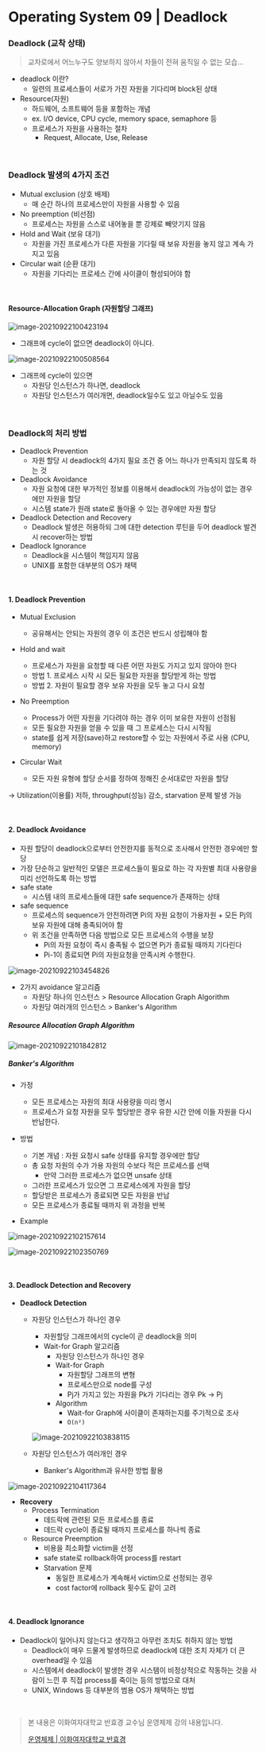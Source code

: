 # Operating System 09 | Deadlock

### Deadlock (교착 상태)

> 교차로에서 어느누구도 양보하지 않아서 차들이 전혀 움직일 수 없는 모습...

- deadlock 이란?
  - 일련의 프로세스들이 서로가 가진 자원을 기다리며 block된 상태
- Resource(자원)
  - 하드웨어, 소프트웨어 등을 포함하는 개념
  - ex. I/O device, CPU cycle, memory space, semaphore 등
  - 프로세스가 자원을 사용하는 절차
    - Request, Allocate, Use, Release

<br>

### Deadlock 발생의 4가지 조건

- Mutual exclusion (상호 배제)
  - 매 순간 하나의 프로세스만이 자원을 사용할 수 있음
- No preemption (비선점)
  - 프로세스는 자원을 스스로 내어놓을 뿐 강제로 빼앗기지 않음
- Hold and Wait (보유 대기)
  - 자원을 가진 프로세스가 다른 자원을 기다릴 때 보유 자원을 놓지 않고 계속 가지고 있음
- Circular wait (순환 대기)
  - 자원을 기다리는 프로세스 간에 사이클이 형성되어야 함

<br>

#### Resource-Allocation Graph (자원할당 그래프)

![image-20210922100423194](Operating_System_08_Process_Synchronization2.assets/image-20210922100423194.png)

- 그래프에 cycle이 없으면 deadlock이 아니다.

![image-20210922100508564](Operating_System_08_Process_Synchronization2.assets/image-20210922100508564.png)

- 그래프에 cycle이 있으면
  -  자원당 인스턴스가 하나면, deadlock
  - 자원당 인스턴스가 여러개면, deadlock일수도 있고 아닐수도 있음

<br>

### Deadlock의 처리 방법

- Deadlock Prevention
  - 자원 할당 시 deadlock의 4가지 필요 조건 중 어느 하나가 만족되지 않도록 하는 것
- Deadlock Avoidance
  - 자원 요청에 대한 부가적인 정보를 이용해서  deadlock의 가능성이 없는 경우에만 자원을 할당
  - 시스템 state가 원래 state로 돌아올 수 있는 경우에만 자원 할당
- Deadlock Detection and Recovery
  - Deadlock 발생은 허용하되 그에 대한 detection 루틴을 두어 deadlock 발견시 recover하는 방법
- Deadlock Ignorance
  - Deadlock을 시스템이 책임지지 않음
  - UNIX를 포함한 대부분의 OS가 채택

<br>

#### 1. Deadlock Prevention

- Mutual Exclusion
  - 공유해서는 안되는 자원의 경우 이 조건은 반드시 성립해야 함
- Hold and wait
  - 프로세스가 자원을 요청할 때 다른 어떤 자원도 가지고 있지 않아야 한다
  - 방법 1. 프로세스 시작 시 모든 필요한 자원을 할당받게 하는 방법
  - 방법 2. 자원이 필요할 경우 보유 자원을 모두 놓고 다시 요청
- No Preemption
  - Process가 어떤 자원을 기다려야 하는 경우 이미 보유한 자원이 선점됨
  - 모든 필요한 자원을 얻을 수 있을 때 그 프로세스는 다시 시작됨
  - state를 쉽게 저장(save)하고 restore할 수 있는 자원에서 주로 사용 (CPU, memory)

- Circular Wait
  - 모든 자원 유형에 할당 순서를 정하여 정해진 순서대로만 자원을 할당

→ Utilization(이용률) 저하, throughput(성능) 감소, starvation 문제 발생 가능

<br>

#### 2. Deadlock Avoidance

- 자원 할당이 deadlock으로부터 안전한지를 동적으로 조사해서 안전한 경우에만 할당
- 가장 단순하고 일반적인 모델은 프로세스들이 필요로 하는 각 자원별 최대 사용량을 미리 선언하도록 하는 방법
- safe state
  - 시스템 내의 프로세스들에 대한 safe sequence가 존재하는 상태
- safe sequence
  - 프로세스의 sequence가 안전하려면 Pi의 자원 요청이 가용자원 + 모든 Pj의 보유 자원에 대해 충족되어야 함
  - 위 조건을 만족하면 다음 방법으로 모든 프로세스의 수행을 보장
    - Pi의 자원 요청이 즉시 충족될 수 없으면 Pj가 종료될 때까지 기다린다
    - Pi-1이 종료되면 Pi의 자원요청을 만족시켜 수행한다.

![image-20210922103454826](Operating_System_08_Process_Synchronization2.assets/image-20210922103454826.png)

- 2가지 avoidance 알고리즘
  - 자원당 하나의 인스턴스 > Resource Allocation Graph Algorithm
  - 자원당 여러개의 인스턴스 > Banker's Algorithm

##### Resource Allocation Graph Algorithm

![image-20210922101842812](Operating_System_08_Process_Synchronization2.assets/image-20210922101842812.png)

##### Banker's Algorithm

- 가정
  - 모든 프로세스는 자원의 최대 사용량을 미리 명시
  - 프로세스가 요청 자원을 모두 할당받은 경우 유한 시간 안에 이들 자원을 다시 반납한다.
- 방법
  - 기본 개념 : 자원 요청시 safe 상태를 유지할 경우에만 할당
  - 총 요청 자원의 수가 가용 자원의 수보다 적은 프로세스를 선택
    - 만약 그러한 프로세스가 없으면 unsafe 상태
  - 그러한 프로세스가 있으면 그 프로세스에게 자원을 할당
  - 할당받은 프로세스가 종료되면 모든 자원을 반납
  - 모든 프로세스가 종료될 때까지 위 과정을 반복

- Example

![image-20210922102157614](Operating_System_08_Process_Synchronization2.assets/image-20210922102157614.png)

![image-20210922102350769](Operating_System_08_Process_Synchronization2.assets/image-20210922102350769.png)

<br>

#### 3. Deadlock Detection and Recovery

- **Deadlock Detection**

  - 자원당 인스턴스가 하나인 경우

    - 자원할당 그래프에서의 cycle이 곧 deadlock을 의미
    - Wait-for Graph 알고리즘
      - 자원당 인스턴스가 하나인 경우
      - Wait-for Graph
        - 자원할당 그래프의 변형
        - 프로세스만으로 node를 구성
        - Pj가 가지고 있는 자원을 Pk가 기다리는 경우 Pk → Pj
      - Algorithm
        - Wait-for Graph에 사이클이 존재하는지를 주기적으로 조사
        - `O(n²)`

    ![image-20210922103838115](Operating_System_08_Process_Synchronization2.assets/image-20210922103838115.png)

  - 자원당 인스턴스가 여러개인 경우

    - Banker's Algorithm과 유사한 방법 활용

![image-20210922104117364](Operating_System_08_Process_Synchronization2.assets/image-20210922104117364.png)

- **Recovery**
  - Process Termination
    - 데드락에 관련된 모든 프로세스를 종료
    - 데드락 cycle이 종료될 때까지 프로세스를 하나씩 종료
  - Resource Preemption
    - 비용을 최소화할 victim을 선정
    - safe state로 rollback하여 process를 restart
    - Starvation 문제
      - 동일한 프로세스가 계속해서 victim으로 선정되는 경우
      - cost factor에 rollback 횟수도 같이 고려

<br>

#### 4. Deadlock Ignorance

- Deadlock이 일어나지 않는다고 생각하고 아무런 조치도 취하지 않는 방법
  - Deadlock이 매우 드물게 발생하므로 deadlock에 대한 조치 자체가 더 큰 overhead일 수 있음
  - 시스템에서 deadlock이 발생한 경우 시스템이 비정상적으로 작동하는 것을 사람이 느낀 후 직접 process를 죽이는 등의 방법으로 대처
  - UNIX, Windows 등 대부분의 범용 OS가 채택하는 방법

<br>

> 본 내용은 이화여자대학교 반효경 교수님 운영체제 강의 내용입니다.
>
> [운영체제 | 이화여자대학교 반효경](http://www.kocw.net/home/search/kemView.do?kemId=1046323)

